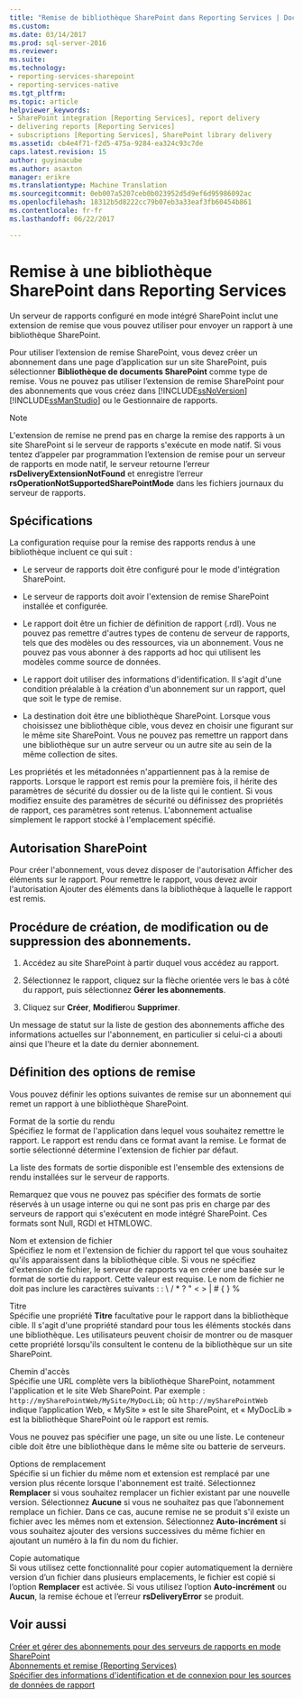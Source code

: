 ```yaml
---
title: "Remise de bibliothèque SharePoint dans Reporting Services | Documents Microsoft"
ms.custom: 
ms.date: 03/14/2017
ms.prod: sql-server-2016
ms.reviewer: 
ms.suite: 
ms.technology:
- reporting-services-sharepoint
- reporting-services-native
ms.tgt_pltfrm: 
ms.topic: article
helpviewer_keywords:
- SharePoint integration [Reporting Services], report delivery
- delivering reports [Reporting Services]
- subscriptions [Reporting Services], SharePoint library delivery
ms.assetid: cb4e4f71-f2d5-475a-9284-ea324c93c7de
caps.latest.revision: 15
author: guyinacube
ms.author: asaxton
manager: erikre
ms.translationtype: Machine Translation
ms.sourcegitcommit: 0eb007a5207ceb0b023952d5d9ef6d95986092ac
ms.openlocfilehash: 18312b5d8222cc79b07eb3a33eaf3fb60454b861
ms.contentlocale: fr-fr
ms.lasthandoff: 06/22/2017

---
```

# <a name="sharepoint-library-delivery-in-reporting-services"></a>Remise à une bibliothèque SharePoint dans Reporting Services
  Un serveur de rapports configuré en mode intégré SharePoint inclut une extension de remise que vous pouvez utiliser pour envoyer un rapport à une bibliothèque SharePoint.  
  
 Pour utiliser l’extension de remise SharePoint, vous devez créer un abonnement dans une page d’application sur un site SharePoint, puis sélectionner **Bibliothèque de documents SharePoint** comme type de remise. Vous ne pouvez pas utiliser l’extension de remise SharePoint pour des abonnements que vous créez dans [!INCLUDE[ssNoVersion](../../includes/ssnoversion-md.md)] [!INCLUDE[ssManStudio](../../includes/ssmanstudio-md.md)] ou le Gestionnaire de rapports.  
  
> [!NOTE]  
>  L'extension de remise ne prend pas en charge la remise des rapports à un site SharePoint si le serveur de rapports s'exécute en mode natif. Si vous tentez d’appeler par programmation l’extension de remise pour un serveur de rapports en mode natif, le serveur retourne l’erreur **rsDeliveryExtensionNotFound** et enregistre l’erreur **rsOperationNotSupportedSharePointMode** dans les fichiers journaux du serveur de rapports.  
  
## <a name="requirements"></a>Spécifications  
 La configuration requise pour la remise des rapports rendus à une bibliothèque incluent ce qui suit :  
  
-   Le serveur de rapports doit être configuré pour le mode d'intégration SharePoint.  
  
-   Le serveur de rapports doit avoir l'extension de remise SharePoint installée et configurée.  
  
-   Le rapport doit être un fichier de définition de rapport (.rdl). Vous ne pouvez pas remettre d'autres types de contenu de serveur de rapports, tels que des modèles ou des ressources, via un abonnement. Vous ne pouvez pas vous abonner à des rapports ad hoc qui utilisent les modèles comme source de données.  
  
-   Le rapport doit utiliser des informations d'identification. Il s'agit d'une condition préalable à la création d'un abonnement sur un rapport, quel que soit le type de remise.  
  
-   La destination doit être une bibliothèque SharePoint. Lorsque vous choisissez une bibliothèque cible, vous devez en choisir une figurant sur le même site SharePoint. Vous ne pouvez pas remettre un rapport dans une bibliothèque sur un autre serveur ou un autre site au sein de la même collection de sites.  
  
 Les propriétés et les métadonnées n'appartiennent pas à la remise de rapports. Lorsque le rapport est remis pour la première fois, il hérite des paramètres de sécurité du dossier ou de la liste qui le contient. Si vous modifiez ensuite des paramètres de sécurité ou définissez des propriétés de rapport, ces paramètres sont retenus. L'abonnement actualise simplement le rapport stocké à l'emplacement spécifié.  
  
## <a name="sharepoint-permissions"></a>Autorisation SharePoint  
 Pour créer l'abonnement, vous devez disposer de l'autorisation Afficher des éléments sur le rapport. Pour remettre le rapport, vous devez avoir l'autorisation Ajouter des éléments dans la bibliothèque à laquelle le rapport est remis.  
  
## <a name="how-to-create-modify-and-delete-subscriptions"></a>Procédure de création, de modification ou de suppression des abonnements.  
  
1.  Accédez au site SharePoint à partir duquel vous accédez au rapport.  
  
2.  Sélectionnez le rapport, cliquez sur la flèche orientée vers le bas à côté du rapport, puis sélectionnez **Gérer les abonnements**.  
  
3.  Cliquez sur **Créer**, **Modifier**ou **Supprimer**.  
  
 Un message de statut sur la liste de gestion des abonnements affiche des informations actuelles sur l'abonnement, en particulier si celui-ci a abouti ainsi que l'heure et la date du dernier abonnement.  
  
## <a name="setting-delivery-options"></a>Définition des options de remise  
 Vous pouvez définir les options suivantes de remise sur un abonnement qui remet un rapport à une bibliothèque SharePoint.  
  
 Format de la sortie du rendu  
 Spécifiez le format de l'application dans lequel vous souhaitez remettre le rapport. Le rapport est rendu dans ce format avant la remise. Le format de sortie sélectionné détermine l'extension de fichier par défaut.  
  
 La liste des formats de sortie disponible est l'ensemble des extensions de rendu installées sur le serveur de rapports.  
  
 Remarquez que vous ne pouvez pas spécifier des formats de sortie réservés à un usage interne ou qui ne sont pas pris en charge par des serveurs de rapport qui s'exécutent en mode intégré SharePoint. Ces formats sont Null, RGDI et HTMLOWC.  
  
 Nom et extension de fichier  
 Spécifiez le nom et l'extension de fichier du rapport tel que vous souhaitez qu'ils apparaissent dans la bibliothèque cible. Si vous ne spécifiez d'extension de fichier, le serveur de rapports va en créer une basée sur le format de sortie du rapport. Cette valeur est requise. Le nom de fichier ne doit pas inclure les caractères suivants : : \ / * ? " < > | # { } %  
  
 Titre  
 Spécifie une propriété **Titre** facultative pour le rapport dans la bibliothèque cible. Il s'agit d'une propriété standard pour tous les éléments stockés dans une bibliothèque. Les utilisateurs peuvent choisir de montrer ou de masquer cette propriété lorsqu'ils consultent le contenu de la bibliothèque sur un site SharePoint.  
  
 Chemin d'accès  
 Spécifie une URL complète vers la bibliothèque SharePoint, notamment l'application et le site Web SharePoint. Par exemple : `http://mySharePointWeb/MySite/MyDocLib`; où `http://mySharePointWeb` indique l’application Web, « MySite » est le site SharePoint, et « MyDocLib » est la bibliothèque SharePoint où le rapport est remis.  
  
 Vous ne pouvez pas spécifier une page, un site ou une liste. Le conteneur cible doit être une bibliothèque dans le même site ou batterie de serveurs.  
  
 Options de remplacement  
 Spécifie si un fichier du même nom et extension est remplacé par une version plus récente lorsque l'abonnement est traité. Sélectionnez **Remplacer** si vous souhaitez remplacer un fichier existant par une nouvelle version. Sélectionnez **Aucune** si vous ne souhaitez pas que l’abonnement remplace un fichier. Dans ce cas, aucune remise ne se produit s'il existe un fichier avec les mêmes nom et extension. Sélectionnez **Auto-incrément** si vous souhaitez ajouter des versions successives du même fichier en ajoutant un numéro à la fin du nom du fichier.  
  
 Copie automatique  
 Si vous utilisez cette fonctionnalité pour copier automatiquement la dernière version d’un fichier dans plusieurs emplacements, le fichier est copié si l’option **Remplacer** est activée. Si vous utilisez l’option **Auto-incrément** ou **Aucun**, la remise échoue et l’erreur **rsDeliveryError** se produit.  
  
## <a name="see-also"></a>Voir aussi  
 [Créer et gérer des abonnements pour des serveurs de rapports en mode SharePoint](../../reporting-services/subscriptions/create-and-manage-subscriptions-for-sharepoint-mode-report-servers.md)   
 [Abonnements et remise &#40;Reporting Services&#41;](../../reporting-services/subscriptions/subscriptions-and-delivery-reporting-services.md)   
 [Spécifier des informations d'identification et de connexion pour les sources de données de rapport](../../reporting-services/report-data/specify-credential-and-connection-information-for-report-data-sources.md)  
  
  

